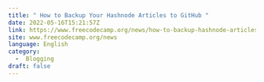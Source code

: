 ```yaml
---
title: " How to Backup Your Hashnode Articles to GitHub "
date: 2022-05-16T15:21:57Z
link: https://www.freecodecamp.org/news/how-to-backup-hashnode-articles-to-github/?utm_medium=RSS&utm_source=news.12bit.vn
site: www.freecodecamp.org/news
language: English
category:
  -  Blogging 
draft: false
---
```

